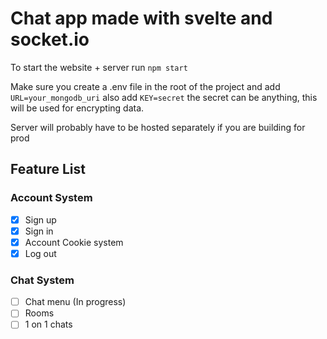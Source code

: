 # Chat app made with svelte and socket.io

To start the website + server run `npm start`

Make sure you create a .env file in the root of the project and add `URL=your_mongodb_uri` also add `KEY=secret` the secret can be anything, this will be used for encrypting data.


Server will probably have to be hosted separately if you are building for prod 

## Feature List
### Account System
- [x] Sign up
- [x] Sign in
- [x] Account Cookie system
- [x] Log out
### Chat System
- [ ] Chat menu (In progress)
- [ ] Rooms
- [ ] 1 on 1 chats
